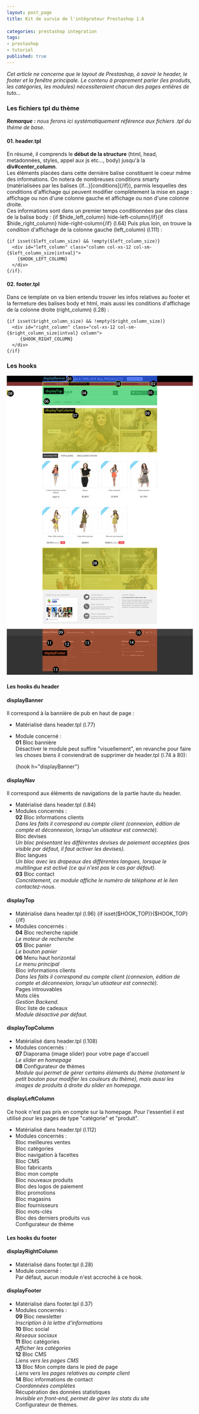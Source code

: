```yaml
---
layout: post_page
title: Kit de survie de l'intégrateur Prestashop 1.6

categories: prestashop integration
tags:
- prestashop
- tutoriel
published: true
---
```




*Cet article ne concerne que le layout de Prestashop, à savoir le header, le footer et la fenêtre principale. Le contenu à proprement parler (les produits, les catégories, les modules) nécessiteraient chacun des pages entières de tuto...*

### Les fichiers tpl du thème

*__Remarque :__ nous ferons ici systématiquement référence aux fichiers .tpl du thème de base.*

#### 01. header.tpl
En résumé, il comprends le __début de la structure__ (html, head, metadonnées, styles, appel aux js etc..., body) jusqu'à la __div#center_column__.  
Les éléments placées dans cette dernière balise constituent le coeur même des informations.
On notera de nombreuses conditions smarty (matérialisées par les balises {if...}[conditions]{/if}), parmis lesquelles des conditions d'affichage qui peuvent modifier complètement la mise en page : affichage ou non d'une colonne gauche et affichage ou non d'une colonne droite.  
Ces informations sont dans un premier temps conditionnées par des class de la balise body :
{if $hide_left_column} hide-left-column{/if}{if $hide_right_column} hide-right-column{/if} (l.64)
Puis plus loin, on trouve la condition d'affichage de la colonne gauche (left_column) (l.111) :  

    {if isset($left_column_size) && !empty($left_column_size)}
      <div id="left_column" class="column col-xs-12 col-sm-{$left_column_size|intval}">
        {$HOOK_LEFT_COLUMN}
      </div>
    {/if}.

#### 02. footer.tpl
Dans ce template on va bien entendu trouver les infos relatives au footer et la fermeture des balises body et html, mais aussi les conditions d'affichage de la colonne droite (right_column) (l.28) :

    {if isset($right_column_size) && !empty($right_column_size)}
      <div id="right_column" class="col-xs-12 col-sm-{$right_column_size|intval} column">
         {$HOOK_RIGHT_COLUMN}
      </div>
    {/if}

### Les hooks

![Les hooks du theme standard de prestashop 1.6](/img/prestashop16-home-hooks.jpg)

#### Les hooks du header

#### displayBanner

Il correspond à la bannière de pub en haut de page :  
- Matérialisé dans header.tpl (l.77)  
- Module concerné :  
__01__ Bloc bannière  
Désactiver le module peut suffire "visuellement", en revanche pour faire les choses biens il conviendrait de supprimer de header.tpl  (l.74 à 80):  

    <div class="banner">
      <div class="container">
          <div class="row">
            {hook h="displayBanner"}
          </div>
      </div>
    </div>

#### displayNav

Il correspond aux éléments de navigations de la partie haute du header.  
- Matérialisé dans header.tpl (l.84)  
- Modules concernés :  
__02__ Bloc informations clients  
*Dans les faits il correspond au compte client (connexion, édition de compte et déconnexion, lorsqu'un utisateur est connecté).*  
Bloc devises  
*Un bloc présentant les différentes devises de paiement acceptées (pas visible par défaut, il faut activer les devises).*  
Bloc langues  
*Un bloc avec les drapeaux des différentes langues, lorsque le multilingue est activé (ce qui n'est pas le cas par défaut).*  
__03__ Bloc contact  
*Concrètement, ce module affiche le numéro de téléphone et le lien contactez-nous.*  
    
#### displayTop

- Matérialisé dans header.tpl (l.96) {if isset($HOOK_TOP)}{$HOOK_TOP}{/if}  
- Modules concernés :  
__04__ Bloc recherche rapide  
*Le moteur de recherche*  
__05__ Bloc panier  
*Le bouton panier*  
__06__ Menu haut horizontal  
*Le menu principal*  
Bloc informations clients  
*Dans les faits il correspond au compte client (connexion, édition de compte et déconnexion, lorsqu'un utisateur est connecté).*  
Pages introuvables  
Mots clés  
*Gestion Backend.*  
Bloc liste de cadeaux  
*Module désactivé par défaut.*
    
#### displayTopColumn

- Matérialisé dans header.tpl (l.108)  
- Modules concernés :  
__07__ Diaporama (image slider) pour votre page d'accueil  
*Le slider en homepage*  
__08__ Configurateur de thèmes  
*Module qui permet de gérer certains éléments du thème (notament le petit bouton pour modifier les couleurs du thème), mais aussi les images de produits à droite du slider en homepage.*


#### displayLeftColumn

Ce hook n'est pas pris en compte sur la homepage. Pour l'essentiel il est utilisé pour les pages de type "catégorie" et "produit".  
- Matérialisé dans header.tpl (l.112)  
- Modules concernés :  
Bloc meilleures ventes  
Bloc catégories  
Bloc navigation à facettes  
Bloc CMS  
Bloc fabricants  
Bloc mon compte  
Bloc nouveaux produits  
Bloc des logos de paiement  
Bloc promotions  
Bloc magasins  
Bloc fournisseurs  
Bloc mots-clés  
Bloc des derniers produits vus  
Configurateur de thème  

#### Les hooks du footer

#### displayRightColumn

- Matérialisé dans footer.tpl (l.28)  
- Module concerné :   
Par défaut, aucun module n'est accroché à ce hook.  

#### displayFooter

- Matérialisé dans footer.tpl (l.37)  
- Modules concernés :   
__09__ Bloc newsletter  
*Inscription à la lettre d'informations*  
__10__ Bloc social  
*Réseaux sociaux*  
__11__ Bloc catégories  
*Afficher les catégories*  
__12__ Bloc CMS  
*Liens vers les pages CMS*  
__13__ Bloc Mon compte dans le pied de page  
*Liens vers les pages relatives au compte client*  
__14__ Bloc informations de contact  
*Coordonnées complètes*  
Récupération des données statistiques  
*Invisible en front-end, permet de gérer les stats du site*  
Configurateur de thèmes.
